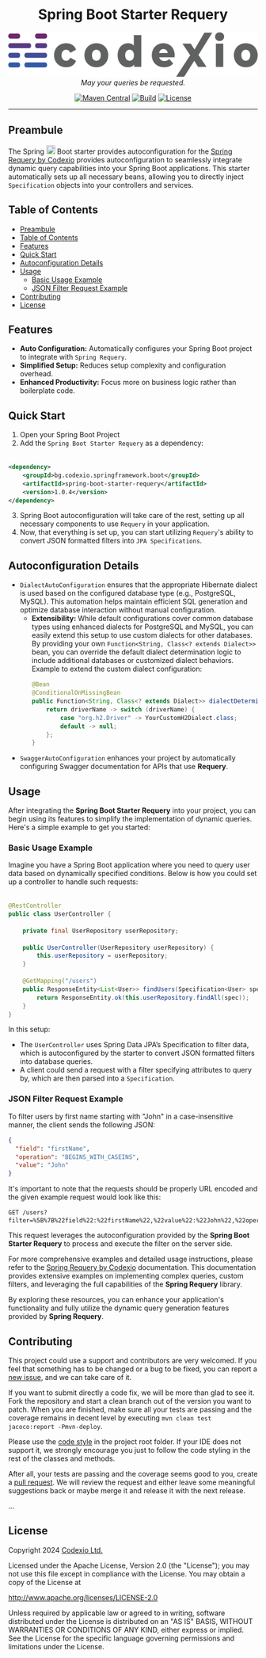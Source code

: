 <h1 align="center">Spring Boot Starter Requery</h1>

<p align="center">
    <img src="./codexio-logo.png" width="555" height="90"/>
    <br/>
    <em>
        May your queries be requested.
    </em>
</p>

<div align="center">

[![Maven Central](https://img.shields.io/maven-central/v/bg.codexio.springframework.boot/spring-boot-starter-requery?color=EE5A9C)](https://central.sonatype.com/artifact/bg.codexio.springframework.boot/spring-boot-starter-requery)
[![Build](https://github.com/CodexioLtd/spring-boot-starter-requery/actions/workflows/maven.yml/badge.svg)](https://github.com/CodexioLtd/spring-boot-starter-requery/actions/workflows/maven.yml)
[![License](https://img.shields.io/github/license/CodexioLtd/spring-boot-starter-requery.svg)](./LICENSE)

</div>

<hr/>

## Preambule

The Spring <img src="https://spring.io/img/logos/spring-initializr.svg" width="18px" height="18px"/> Boot starter
provides autoconfiguration for the [Spring Requery by Codexio](https://github.com/CodexioLtd/spring-requery) provides
autoconfiguration to seamlessly integrate dynamic query capabilities into your Spring Boot applications. This starter
automatically sets up all necessary beans, allowing you to directly inject `Specification` objects into your controllers
and services.

## Table of Contents

* [Preambule](#preambule)
* [Table of Contents](#table-of-contents)
* [Features](#features)
* [Quick Start](#quick-start)
* [Autoconfiguration Details](#autoconfiguration-details)
* [Usage](#usage)
    * [Basic Usage Example](#basic-usage-example)
    * [JSON Filter Request Example](#json-filter-request-example)
* [Contributing](#contributing)
* [License](#license)

## Features

* **Auto Configuration:** Automatically configures your Spring Boot project to integrate with `Spring Requery`.
* **Simplified Setup:** Reduces setup complexity and configuration overhead.
* **Enhanced Productivity:** Focus more on business logic rather than boilerplate code.

## Quick Start

1. Open your Spring Boot Project
2. Add the `Spring Boot Starter Requery` as a dependency:

```xml

<dependency>
    <groupId>bg.codexio.springframework.boot</groupId>
    <artifactId>spring-boot-starter-requery</artifactId>
    <version>1.0.4</version>
</dependency>
```

3. Spring Boot autoconfiguration will take care of the rest, setting up all necessary components to use `Requery` in
   your application.
4. Now, that everything is set up, you can start utilizing `Requery`'s ability to convert JSON formatted filters into
   `JPA Specifications`.

## Autoconfiguration Details

* `DialectAutoConfiguration` ensures that the appropriate Hibernate dialect is used based on the configured database
  type (e.g.,
  PostgreSQL, MySQL). This automation helps maintain efficient SQL generation and optimize database interaction without
  manual configuration.
    * **Extensibility:** While default configurations cover common database types using enhanced dialects for PostgreSQL
      and MySQL, you can easily extend this setup to use custom dialects for other databases. By providing your own
      `Function<String, Class<? extends Dialect>>` bean, you can override the default dialect determination logic to
      include additional databases or customized dialect behaviors. Example to extend the custom dialect configuration:
        ```java
        @Bean
        @ConditionalOnMissingBean
        public Function<String, Class<? extends Dialect>> dialectDeterminer() {
            return driverName -> switch (driverName) {
                case "org.h2.Driver" -> YourCustomH2Dialect.class;
                default -> null;
            };
        }
        ```
* `SwaggerAutoConfiguration` enhances your project by automatically configuring Swagger documentation for APIs that use
  **Requery**.

## Usage

After integrating the **Spring Boot Starter Requery** into your project, you can begin using its features to simplify
the implementation of dynamic queries. Here's a simple example to get you started:

### Basic Usage Example

Imagine you have a Spring Boot application where you need to query user data based on dynamically specified conditions.
Below is how you could set up a controller to handle such requests:

```java

@RestController
public class UserController {

    private final UserRepository userRepository;

    public UserController(UserRepository userRepository) {
        this.userRepository = userRepository;
    }

    @GetMapping("/users")
    public ResponseEntity<List<User>> findUsers(Specification<User> spec) {
        return ResponseEntity.ok(this.userRepository.findAll(spec));
    }
}
```

In this setup:

* The `UserController` uses Spring Data JPA’s Specification to filter data, which is autoconfigured by the starter to
  convert JSON formatted filters into database queries.
* A client could send a request with a filter specifying attributes to query by, which are then parsed into
  a `Specification`.

### JSON Filter Request Example

To filter users by first name starting with "John" in a case-insensitive manner, the client sends the following JSON:

```json
{
  "field": "firstName",
  "operation": "BEGINS_WITH_CASEINS",
  "value": "John"
}
```

It's important to note that the requests should be properly URL encoded and the given example request would look like
this:

```
GET /users?filter=%5B%7B%22field%22:%22firstName%22,%22value%22:%22John%22,%22operation%22:%22BEGINS_WITH_CASEINS%22%7D%5D&page=0&size=100
```

This request leverages the autoconfiguration provided by the **Spring Boot Starter Requery** to process and execute the
filter on the server side.

For more comprehensive examples and detailed usage instructions, please refer to
the [Spring Requery by Codexio](https://github.com/CodexioLtd/spring-requery) documentation. This
documentation provides extensive examples on implementing complex queries, custom filters, and leveraging the full
capabilities of the **Spring Requery** library.

By exploring these resources, you can enhance your application's functionality and fully utilize the dynamic query
generation features provided by **Spring Requery**.

## Contributing

This project could use a support and contributors are very welcomed. If you feel that something has to be
changed or a bug to be fixed, you can report
a [new issue](https://github.com/CodexioLtd/spring-boot-starter-requery/issues/new), and
we can take care of it.

If you want to submit directly a code fix, we will be more than glad to see it. Fork the repository and start a clean
branch out of the version you want to patch. When you are finished, make sure all your tests are passing and the
coverage remains in decent level by executing `mvn clean test jacoco:report -Pmvn-deploy`.

Please use the [code style](./codestyle.xml)
in the project root folder. If your IDE does not support it, we strongly encourage you just to follow
the code styling in the rest of the classes and methods.

After all, your tests are passing and the coverage seems good to you, create a
[pull request](https://github.com/CodexioLtd/spring-boot-starter-requery/compare). We will review the request and either
leave
some meaningful suggestions back or maybe merge it and release it with the next release.

...

## License

Copyright 2024 [Codexio Ltd.](https://codexio.bg)

Licensed under the Apache License, Version 2.0 (the "License");
you may not use this file except in compliance with the License.
You may obtain a copy of the License at

http://www.apache.org/licenses/LICENSE-2.0

Unless required by applicable law or agreed to in writing, software
distributed under the License is distributed on an "AS IS" BASIS,
WITHOUT WARRANTIES OR CONDITIONS OF ANY KIND, either express or implied.
See the License for the specific language governing permissions and
limitations under the License.
